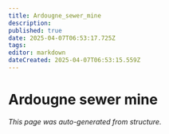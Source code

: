 ```yaml
---
title: Ardougne_sewer_mine
description: 
published: true
date: 2025-04-07T06:53:17.725Z
tags: 
editor: markdown
dateCreated: 2025-04-07T06:53:15.559Z
---
```


# Ardougne sewer mine

*This page was auto-generated from structure.*